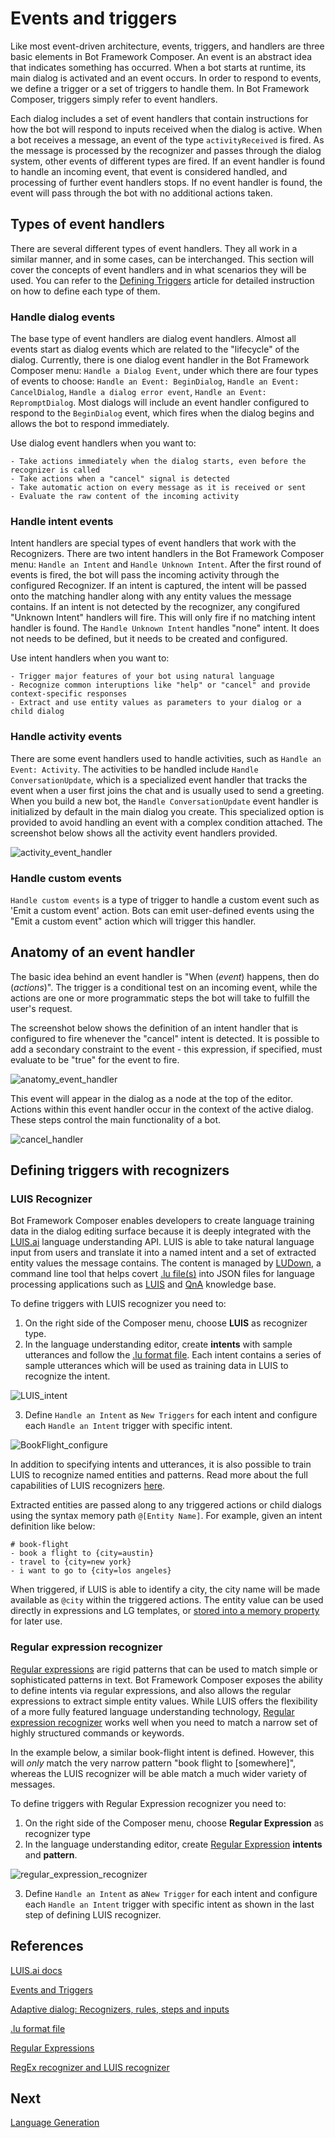 # Events and triggers
Like most event-driven architecture, events, triggers, and handlers are three basic elements in Bot Framework Composer. An event is an abstract idea that indicates something has occurred. When a bot starts at runtime, its main dialog is activated and an event occurs. In order to respond to events, we define a trigger or a set of triggers to handle them. In Bot Framework Composer, triggers simply refer to event handlers.   

Each dialog includes a set of event handlers that contain instructions for how the bot will respond to inputs received when the dialog is active. When a bot receives a message, an event of the type `activityReceived` is fired. As the message is processed by the recognizer and passes through the dialog system, other events of different types are fired. If an event handler is found to handle an incoming event, that event is considered handled, and processing of further event handlers stops. If no event handler is found, the event will pass through the bot with no additional actions taken. 

## Types of event handlers  
There are several different types of event handlers. They all work in a similar manner, and in some cases, can be interchanged. This section will cover the concepts of event handlers and in what scenarios they will be used. You can refer to the [Defining Triggers](https://github.com/microsoft/BotFramework-Composer/blob/kaiqb/Ignite2019/docs/howto-defining-triggers.md) article for detailed instruction on how to define each type of them. 

### Handle dialog events  

The base type of event handlers are dialog event handlers. Almost all events start as dialog events which are related to the "lifecycle" of the dialog. Currently, there is one dialog event handler in the Bot Framework Composer menu: `Handle a Dialog Event`, under which there are four types of events to choose: `Handle an Event: BeginDialog`, `Handle an Event: CancelDialog`, `Handle a dialog error event`, `Handle an Event: RepromptDialog`. Most dialogs will include an event handler configured to respond to the `BeginDialog` event, which fires when the dialog begins and allows the bot to respond immediately. 

Use dialog event handlers when you want to:

    - Take actions immediately when the dialog starts, even before the recognizer is called
    - Take actions when a "cancel" signal is detected
    - Take automatic action on every message as it is received or sent
    - Evaluate the raw content of the incoming activity

<!-- > [!NOTE]
> Since `BeginDialog` event is the most common dialog event, `Handle an Event: BeginDialog` is desgined as a seperate dialog event handler to make it handy when users want to use it.  -->

### Handle intent events  

Intent handlers are special types of event handlers that work with the Recognizers. There are two intent handlers in the Bot Framework Composer menu: `Handle an Intent` and `Handle Unknown Intent`. After the first round of events is fired, the bot will pass the incoming activity through the configured Recognizer. If an intent is captured, the intent will be passed onto the matching handler along with any entity values the message contains. If an intent is not detected by the recognizer, any congifured "Unknown Intent" handlers will fire. This will only fire if no matching intent handler is found. The `Handle Unknown Intent` handles "none" intent. It does not needs to be defined, but it needs to be created and configured.  

Use intent handlers when you want to:

    - Trigger major features of your bot using natural language
    - Recognize common interuptions like "help" or "cancel" and provide context-specific responses
    - Extract and use entity values as parameters to your dialog or a child dialog

### Handle activity events 

There are some event handlers used to handle activities, such as  `Handle an Event: Activity`. The activities to be handled include `Handle ConversationUpdate`, which is a specialized event handler that tracks the event when a user first joins the chat and is usually used to send a greeting. When you build a new bot, the `Handle ConversationUpdate` event handler is initialized by default in the main dialog you create. This specialized option is provided to avoid handling an event with a complex condition attached. The screenshot below shows all the activity event handlers provided. 

![activity_event_handler](./media/events_triggers/activity_event_handler.png)

### Handle custom events 
`Handle custom events` is a type of trigger to handle a custom event such as 'Emit a custom event' action. Bots can emit user-defined events using the "Emit a custom event" action which will trigger this handler. 

## Anatomy of an event handler

The basic idea behind an event handler is "When (_event_) happens, then do (_actions_)". The trigger is a conditional test on an incoming event, while the actions are one or more programmatic steps the bot will take to fulfill the user's request.

The screenshot below shows the definition of an intent handler that is configured to fire whenever the "cancel" intent is detected. It is possible to add a secondary constraint to the event - this expression, if specified, must evaluate to be "true" for the event to fire. 

<p align="left">
    <img alt="anatomy_event_handler" src="./media/events_triggers/anatomy_event_handler.png" style="max-width:300px;" />
</p>

This event will appear in the dialog as a node at the top of the editor. Actions within this event handler occur in the context of the active dialog. These steps control the main functionality of a bot.

<p align="left">
    <img alt="cancel_handler" src="./media/events_triggers/cancel_handler.png" style="max-width:200px;" />
</p>

## Defining triggers with recognizers 

### LUIS Recognizer
Bot Framework Composer enables developers to create language training data in the dialog editing surface because it is deeply integrated with the [LUIS.ai](https://www.luis.ai/home) language understanding API. LUIS is able to take natural language input from users and translate it into a named intent and a set of extracted entity values the message contains. The content is managed by [LUDown](https://github.com/microsoft/botbuilder-tools/tree/master/packages/Ludown), a command line tool that helps covert [.lu file(s)](https://github.com/microsoft/botbuilder-tools/blob/master/packages/Ludown/docs/lu-file-format.md) into JSON files for language processing applications such as [LUIS](http://luis.ai/) and [QnA](https://www.qnamaker.ai/) knowledge base. 

To define triggers with LUIS recognizer you need to:
1. On the right side of the Composer menu, choose **LUIS** as recognizer type.
2. In the language understanding editor, create **intents** with sample utterances and follow the [.lu format file](https://github.com/Microsoft/botbuilder-tools/blob/master/packages/Ludown/docs/lu-file-format.md#lu-file-format). 
Each intent contains a series of sample utterances which will be used as training data in LUIS to recognize the intent. 

![LUIS_intent](./media/events_triggers/LUIS_intent.png)

3. Define `Handle an Intent` as `New Triggers` for each intent and configure each `Handle an Intent` trigger with specific intent. 

![BookFlight_configure](./media/events_triggers/BookFlight_configure.png)

In addition to specifying intents and utterances, it is also possible to train LUIS to recognize named entities and patterns. Read more about the full capabilities of LUIS recognizers [here](https://github.com/microsoft/botbuilder-tools/blob/master/packages/Ludown/docs/lu-file-format.md). 

Extracted entities are passed along to any triggered actions or child dialogs using the syntax memory path `@[Entity Name]`. For example, given an intent definition like below:

```
# book-flight
- book a flight to {city=austin}
- travel to {city=new york}
- i want to go to {city=los angeles}
```

When triggered, if LUIS is able to identify a city, the city name will be made available as `@city` within the triggered actions. The entity value can be used directly in expressions and LG templates, or [stored into a memory property](using_memory.md) for later use.

### Regular expression recognizer 
[Regular expressions](https://regexr.com/) are rigid patterns that can be used to match simple or sophisticated patterns in text. Bot Framework Composer exposes the ability to define intents via regular expressions, and also allows the regular expressions to extract simple entity values. While LUIS offers the flexibility of a more fully featured language understanding technology, [Regular expression recognizer](https://github.com/microsoft/BotBuilder-Samples/blob/master/experimental/adaptive-dialog/docs/recognizers-rules-steps-reference.md#regex-recognizer) works well when you need to match a narrow set of highly structured commands or keywords.

In the example below, a similar book-flight intent is defined. However, this will _only_ match the very narrow pattern "book flight to [somewhere]", whereas the LUIS recognizer will be able match a much wider variety of messages.

To define triggers with Regular Expression recognizer you need to: 
1. On the right side of the Composer menu, choose **Regular Expression** as recognizer type
2. In the language understanding editor, create [Regular Expression](https://regexr.com/) **intents** and **pattern**. 

![regular_expression_recognizer](./media/events_triggers/regular_expression_recognizer.png)

3. Define `Handle an Intent` as a`New Trigger` for each intent and configure each `Handle an Intent` trigger with specific intent as shown in the last step of defining LUIS recognizer. 

## References

[LUIS.ai docs](https://docs.microsoft.com/en-us/azure/cognitive-services/luis/what-is-luis)

[Events and Triggers](https://github.com/microsoft/BotFramework-Composer/blob/master/docs/triggers_and_events.md)

[Adaptive dialog: Recognizers, rules, steps and inputs](https://github.com/microsoft/BotBuilder-Samples/blob/master/experimental/adaptive-dialog/docs/recognizers-rules-steps-reference.md#Rules)

[.lu format file](https://github.com/microsoft/botbuilder-tools/blob/master/packages/Ludown/docs/lu-file-format.md)

[Regular Expressions](https://regexr.com/)

[RegEx recognizer and LUIS recognizer](https://github.com/microsoft/BotBuilder-Samples/blob/master/experimental/adaptive-dialog/docs/recognizers-rules-steps-reference.md#regex-recognizer)

## Next 
[Language Generation](https://github.com/microsoft/BotBuilder-Samples/tree/master/experimental/language-generation)
